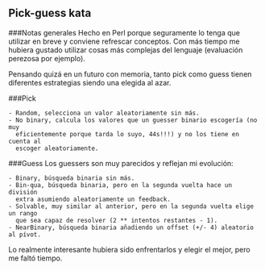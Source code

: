 ## Pick-guess kata

###Notas generales
Hecho en Perl porque seguramente lo tenga que utilizar en breve y conviene refrescar 
conceptos. Con más tiempo me hubiera gustado utilizar cosas más complejas del 
lenguaje (evaluación perezosa por ejemplo).

Pensando quizá en un futuro con memoria, tanto pick como guess tienen diferentes 
estrategias siendo una elegida al azar.

###Pick

	- Random, selecciona un valor aleatoriamente sin más.
  	- No binary, calcula los valores que un guesser binario escogería (no muy 
  	  eficientemente porque tarda lo suyo, 44s!!!) y no los tiene en cuenta al 
	  escoger aleatoriamente.

###Guess
Los guessers son muy parecidos y reflejan mi evolución:

	- Binary, búsqueda binaria sin más.
 	- Bin-qua, búsqueda binaria, pero en la segunda vuelta hace un división 
 	  extra asumiendo aleatoriamente un feedback.
	- Solvable, muy similar al anterior, pero en la segunda vuelta elige un rango 
	  que sea capaz de resolver (2 ** intentos restantes - 1).
	- NearBinary, búsqueda binaria añadiendo un offset (+/- 4) aleatorio al pívot.

Lo realmente interesante hubiera sido enfrentarlos y elegir el mejor, pero me faltó tiempo.
